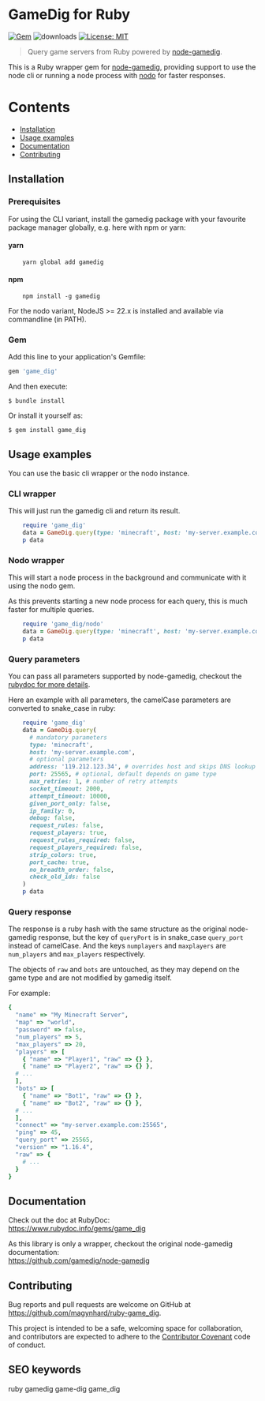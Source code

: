 # GameDig for Ruby
[![Gem](https://img.shields.io/gem/v/game_dig?color=default&style=plastic&logo=ruby&logoColor=red)](https://rubygems.org/gems/game_dig)
![downloads](https://img.shields.io/gem/dt/game_dig?color=blue&style=plastic)
[![License: MIT](https://img.shields.io/badge/License-MIT-gold.svg?style=plastic&logo=mit)](LICENSE)

> Query game servers from Ruby powered by [node-gamedig](https://github.com/gamedig/node-gamedig). 

This is a Ruby wrapper gem for [node-gamedig](https://github.com/gamedig/node-gamedig), providing support to use the node cli or running a node process with [nodo](https://github.com/mtgrosser/nodo) for faster responses.





# Contents

* [Installation](#installation)
* [Usage examples](#usage)
* [Documentation](#documentation)
* [Contributing](#contributing)




<a name="installation"></a>
## Installation
### Prerequisites
For using the CLI variant, install the gamedig package with your favourite package manager globally, e.g. here with npm or yarn:

#### yarn
```
    yarn global add gamedig
```

#### npm
```
    npm install -g gamedig
```

For the nodo variant, NodeJS >= 22.x is installed and available via commandline (in PATH).


### Gem

Add this line to your application's Gemfile:

```ruby
gem 'game_dig'
```

And then execute:

    $ bundle install

Or install it yourself as:

    $ gem install game_dig
    

<a name="usage"></a>
## Usage examples

You can use the basic cli wrapper or the nodo instance.

### CLI wrapper

This will just run the gamedig cli and return its result.
```ruby
    require 'game_dig'
    data = GameDig.query(type: 'minecraft', host: 'my-server.example.com')
    p data
```

### Nodo wrapper
This will start a node process in the background and communicate with it using the nodo gem.

As this prevents starting a new node process for each query, this is much faster for multiple queries.
```ruby
    require 'game_dig/nodo'
    data = GameDig.query(type: 'minecraft', host: 'my-server.example.com')
    p data
```

### Query parameters
You can pass all parameters supported by node-gamedig, checkout the [rubydoc for more details](https://www.rubydoc.info/gems/game_dig/GameDig).

Here an example with all parameters, the camelCase parameters are converted to snake_case in ruby:
```ruby
    require 'game_dig'
    data = GameDig.query(
      # mandatory parameters
      type: 'minecraft',
      host: 'my-server.example.com',
      # optional parameters
      address: '119.212.123.34', # overrides host and skips DNS lookup
      port: 25565, # optional, default depends on game type
      max_retries: 1, # number of retry attempts
      socket_timeout: 2000, 
      attempt_timeout: 10000,
      given_port_only: false,
      ip_family: 0,
      debug: false,
      request_rules: false,
      request_players: true,
      request_rules_required: false,
      request_players_required: false,
      strip_colors: true,
      port_cache: true,
      no_breadth_order: false,
      check_old_ids: false
    )
    p data
```

### Query response
The response is a ruby hash with the same structure as the original node-gamedig response,
but the key of `queryPort` is in snake_case `query_port` instead of camelCase. And the keys `numplayers` and `maxplayers` are `num_players` and `max_players` respectively.

The objects of `raw` and `bots` are untouched, as they may depend on the game type and are not modified by gamedig itself.

For example:
```ruby
{
  "name" => "My Minecraft Server",
  "map" => "world",
  "password" => false,
  "num_players" => 5,
  "max_players" => 20,
  "players" => [
    { "name" => "Player1", "raw" => {} },
    { "name" => "Player2", "raw" => {} },
  # ...
  ],
  "bots" => [
    { "name" => "Bot1", "raw" => {} },
    { "name" => "Bot2", "raw" => {} },
  # ...
  ],
  "connect" => "my-server.example.com:25565",
  "ping" => 45,
  "query_port" => 25565,
  "version" => "1.16.4",
  "raw" => {
    # ...
  }
}    
```

<a name="documentation"></a>
## Documentation
Check out the doc at RubyDoc:<br>
https://www.rubydoc.info/gems/game_dig


As this library is only a wrapper, checkout the original node-gamedig documentation:<br>
https://github.com/gamedig/node-gamedig


<a name="contributing"></a>
## Contributing

Bug reports and pull requests are welcome on GitHub at https://github.com/magynhard/ruby-game_dig. 

This project is intended to be a safe, welcoming space for collaboration, and contributors are expected to adhere to the [Contributor Covenant](http://contributor-covenant.org) code of conduct.

## SEO keywords
ruby gamedig game-dig game_dig
